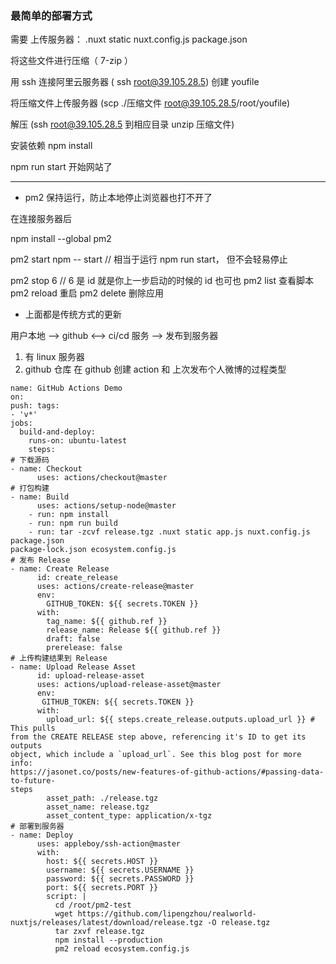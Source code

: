 ### 最简单的部署方式

需要 上传服务器：
.nuxt
static
nuxt.config.js
package.json

将这些文件进行压缩（ 7-zip ）

用 ssh 连接阿里云服务器 ( ssh root@39.105.28.5) 创建 youfile

将压缩文件上传服务器 (scp ./压缩文件 root@39.105.28.5/root/youfile)

解压 (ssh root@39.105.28.5 到相应目录 unzip 压缩文件)

安装依赖 npm install

npm run start 开始网站了

---

- pm2 保持运行，防止本地停止浏览器也打不开了

在连接服务器后

npm install --global pm2

pm2 start npm -- start // 相当于运行 npm run start， 但不会轻易停止

pm2 stop 6 // 6 是 id 就是你上一步启动的时候的 id 也可也 pm2 list 查看脚本 pm2 reload 重启 pm2 delete 删除应用

- 上面都是传统方式的更新

用户本地 --> github <--> ci/cd 服务 --> 发布到服务器

1. 有 linux 服务器
2. github 仓库 在 github 创建 action 和 上次发布个人微博的过程类型

```
name: GitHub Actions Demo
on:
push: tags:
- 'v*'
jobs:
  build-and-deploy:
    runs-on: ubuntu-latest
    steps:
# 下载源码
- name: Checkout
      uses: actions/checkout@master
# 打包构建
- name: Build
      uses: actions/setup-node@master
    - run: npm install
    - run: npm run build
    - run: tar -zcvf release.tgz .nuxt static app.js nuxt.config.js package.json
package-lock.json ecosystem.config.js
# 发布 Release
- name: Create Release
      id: create_release
      uses: actions/create-release@master
      env:
        GITHUB_TOKEN: ${{ secrets.TOKEN }}
      with:
        tag_name: ${{ github.ref }}
        release_name: Release ${{ github.ref }}
        draft: false
        prerelease: false
# 上传构建结果到 Release
- name: Upload Release Asset
      id: upload-release-asset
      uses: actions/upload-release-asset@master
      env:
       GITHUB_TOKEN: ${{ secrets.TOKEN }}
      with:
        upload_url: ${{ steps.create_release.outputs.upload_url }} # This pulls
from the CREATE RELEASE step above, referencing it's ID to get its outputs
object, which include a `upload_url`. See this blog post for more info:
https://jasonet.co/posts/new-features-of-github-actions/#passing-data-to-future-
steps
        asset_path: ./release.tgz
        asset_name: release.tgz
        asset_content_type: application/x-tgz
# 部署到服务器
- name: Deploy
      uses: appleboy/ssh-action@master
      with:
        host: ${{ secrets.HOST }}
        username: ${{ secrets.USERNAME }}
        password: ${{ secrets.PASSWORD }}
        port: ${{ secrets.PORT }}
        script: |
          cd /root/pm2-test
          wget https://github.com/lipengzhou/realworld-
nuxtjs/releases/latest/download/release.tgz -O release.tgz
          tar zxvf release.tgz
          npm install --production
          pm2 reload ecosystem.config.js
```
